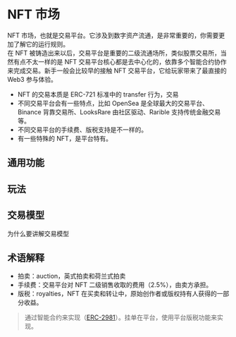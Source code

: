 # NFT 市场
NFT 市场，也就是交易平台。它涉及到数字资产流通，是非常重要的，你需要更加了解它的运行规则。<br>
在 NFT 被铸造出来以后，交易平台是重要的二级流通场所，类似股票交易所，当然有点不太一样的是 NFT 交易平台核心都是去中心化的，依靠多个智能合约协作来完成交易。新手一般会比较早的接触 NFT 交易平台，它给玩家带来了最直接的 Web3 参与体验。
- NFT 的交易本质是 ERC-721 标准中的 transfer 行为，交易
- 不同交易平台会有一些特点，比如 OpenSea 是全球最大的交易平台、Binance 背靠交易所、LooksRare 由社区驱动、Rarible 支持传统金融交易等。
- 不同交易平台的手续费、版税支持是不一样的。
- 有一些特殊的 NFT，是平台特有。

## 通用功能

## 玩法

## 交易模型
为什么要讲解交易模型

## 术语解释
- 拍卖：auction，英式拍卖和荷兰式拍卖
- 手续费：交易平台对 NFT 二级销售收取的费用（2.5%），由卖方承担。
- 版税：royalties，NFT 在买卖和转让中，原始创作者或版权持有人获得的一部分收益。
> 通过智能合约来实现（[ERC-2981](https://eips.ethereum.org/EIPS/eip-2981)）。挂单在平台，使用平台版税功能来实现。
